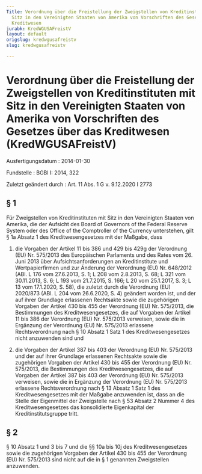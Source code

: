 ```yaml
---
Title: Verordnung über die Freistellung der Zweigstellen von Kreditinstituten mit
  Sitz in den Vereinigten Staaten von Amerika von Vorschriften des Gesetzes über das
  Kreditwesen
jurabk: KredWGUSAFreistV
layout: default
origslug: kredwgusafreistv
slug: kredwgusafreistv

---
```


# Verordnung über die Freistellung der Zweigstellen von Kreditinstituten mit Sitz in den Vereinigten Staaten von Amerika von Vorschriften des Gesetzes über das Kreditwesen (KredWGUSAFreistV)

Ausfertigungsdatum
:   2014-01-30

Fundstelle
:   BGBl I: 2014, 322

Zuletzt geändert durch
:   Art. 11 Abs. 1 G v. 9.12.2020 I 2773


## § 1

Für Zweigstellen von Kreditinstituten mit Sitz in den Vereinigten
Staaten von Amerika, die der Aufsicht des Board of Governors of the
Federal Reserve System oder des Office of the Comptroller of the
Currency unterstehen, gilt § 1a Absatz 1 des Kreditwesengesetzes mit
der Maßgabe, dass

1.  die Vorgaben der Artikel 11 bis 386 und 429 bis 429g der Verordnung
    (EU) Nr. 575/2013 des Europäischen Parlaments und des Rates vom 26.
    Juni 2013 über Aufsichtsanforderungen an Kreditinstitute und
    Wertpapierfirmen und zur Änderung der Verordnung (EU) Nr. 648/2012
    (ABl. L 176 vom 27.6.2013, S. 1; L 208 vom 2.8.2013, S. 68; L 321 vom
    30\.11.2013, S. 6; L 193 vom 21.7.2015, S. 166; L 20 vom 25.1.2017, S.
    3; L 13 vom 17.1.2020, S. 58), die zuletzt durch die Verordnung (EU)
    2020/873 (ABl. L 204 vom 26.6.2020, S. 4) geändert worden ist, und der
    auf ihrer Grundlage erlassenen Rechtsakte sowie die zugehörigen
    Vorgaben der Artikel 430 bis 455 der Verordnung (EU) Nr. 575/2013, die
    Bestimmungen des Kreditwesengesetzes, die auf Vorgaben der Artikel 11
    bis 386 der Verordnung (EU) Nr. 575/2013 verweisen, sowie die in
    Ergänzung der Verordnung (EU) Nr. 575/2013 erlassene Rechtsverordnung
    nach § 10 Absatz 1 Satz 1 des Kreditwesengesetzes nicht anzuwenden
    sind und


2.  die Vorgaben der Artikel 387 bis 403 der Verordnung (EU) Nr. 575/2013
    und der auf ihrer Grundlage erlassenen Rechtsakte sowie die
    zugehörigen Vorgaben der Artikel 430 bis 455 der Verordnung (EU) Nr.
    575/2013, die Bestimmungen des Kreditwesengesetzes, die auf Vorgaben
    der Artikel 387 bis 403 der Verordnung (EU) Nr. 575/2013 verweisen,
    sowie die in Ergänzung der Verordnung (EU) Nr. 575/2013 erlassene
    Rechtsverordnung nach § 13 Absatz 1 Satz 1 des Kreditwesengesetzes mit
    der Maßgabe anzuwenden ist, dass an die Stelle der Eigenmittel der
    Zweigstelle nach § 53 Absatz 2 Nummer 4 des Kreditwesengesetzes das
    konsolidierte Eigenkapital der Kreditinstitutsgruppe tritt.





## § 2

§ 10 Absatz 1 und 3 bis 7 und die §§ 10a bis 10j des
Kreditwesengesetzes sowie die zugehörigen Vorgaben der Artikel 430 bis
455 der Verordnung (EU) Nr. 575/2013 sind nicht auf die in § 1
genannten Zweigstellen anzuwenden.

